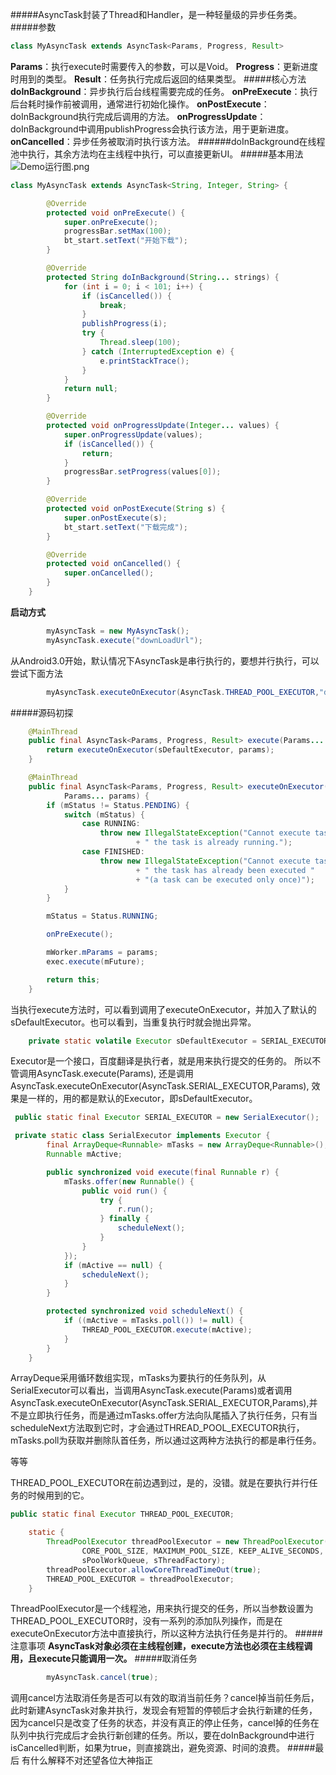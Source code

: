 #####AsyncTask封装了Thread和Handler，是一种轻量级的异步任务类。
#####参数
~~~java
class MyAsyncTask extends AsyncTask<Params, Progress, Result>
~~~
**Params**：执行execute时需要传入的参数，可以是Void。
**Progress**：更新进度时用到的类型。
**Result**：任务执行完成后返回的结果类型。
#####核心方法
**doInBackground**：异步执行后台线程需要完成的任务。
**onPreExecute**：执行后台耗时操作前被调用，通常进行初始化操作。
**onPostExecute**：doInBackground执行完成后调用的方法。
**onProgressUpdate**：doInBackground中调用publishProgress会执行该方法，用于更新进度。
**onCancelled**：异步任务被取消时执行该方法。
######doInBackground在线程池中执行，其余方法均在主线程中执行，可以直接更新UI。
#####基本用法
![Demo运行图.png](http://upload-images.jianshu.io/upload_images/8408735-4b47fee493604a36.png?imageMogr2/auto-orient/strip%7CimageView2/2/w/1240)

~~~java
class MyAsyncTask extends AsyncTask<String, Integer, String> {

        @Override
        protected void onPreExecute() {
            super.onPreExecute();
            progressBar.setMax(100);
            bt_start.setText("开始下载");
        }

        @Override
        protected String doInBackground(String... strings) {
            for (int i = 0; i < 101; i++) {
                if (isCancelled()) {
                    break;
                }
                publishProgress(i);
                try {
                    Thread.sleep(100);
                } catch (InterruptedException e) {
                    e.printStackTrace();
                }
            }
            return null;
        }

        @Override
        protected void onProgressUpdate(Integer... values) {
            super.onProgressUpdate(values);
            if (isCancelled()) {
                return;
            }
            progressBar.setProgress(values[0]);
        }

        @Override
        protected void onPostExecute(String s) {
            super.onPostExecute(s);
            bt_start.setText("下载完成");
        }

        @Override
        protected void onCancelled() {
            super.onCancelled();
        }
    }
~~~
**启动方式**
~~~java
        myAsyncTask = new MyAsyncTask();
        myAsyncTask.execute("downLoadUrl");
~~~
从Android3.0开始，默认情况下AsyncTask是串行执行的，要想并行执行，可以尝试下面方法
~~~java
        myAsyncTask.executeOnExecutor(AsyncTask.THREAD_POOL_EXECUTOR,"downLoadUrl");
~~~
#####源码初探
~~~Java
    @MainThread
    public final AsyncTask<Params, Progress, Result> execute(Params... params) {
        return executeOnExecutor(sDefaultExecutor, params);
    }

    @MainThread
    public final AsyncTask<Params, Progress, Result> executeOnExecutor(Executor exec,
            Params... params) {
        if (mStatus != Status.PENDING) {
            switch (mStatus) {
                case RUNNING:
                    throw new IllegalStateException("Cannot execute task:"
                            + " the task is already running.");
                case FINISHED:
                    throw new IllegalStateException("Cannot execute task:"
                            + " the task has already been executed "
                            + "(a task can be executed only once)");
            }
        }

        mStatus = Status.RUNNING;

        onPreExecute();

        mWorker.mParams = params;
        exec.execute(mFuture);

        return this;
    }
~~~
当执行execute方法时，可以看到调用了executeOnExecutor，并加入了默认的sDefaultExecutor。也可以看到，当重复执行时就会抛出异常。
~~~Java
    private static volatile Executor sDefaultExecutor = SERIAL_EXECUTOR;
~~~
Executor是一个接口，百度翻译是执行者，就是用来执行提交的任务的。
所以不管调用AsyncTask.execute(Params),
还是调用AsyncTask.executeOnExecutor(AsyncTask.SERIAL_EXECUTOR,Params),
效果是一样的，用的都是默认的Executor，即sDefaultExecutor。
~~~Java
 public static final Executor SERIAL_EXECUTOR = new SerialExecutor();

 private static class SerialExecutor implements Executor {
        final ArrayDeque<Runnable> mTasks = new ArrayDeque<Runnable>();
        Runnable mActive;

        public synchronized void execute(final Runnable r) {
            mTasks.offer(new Runnable() {
                public void run() {
                    try {
                        r.run();
                    } finally {
                        scheduleNext();
                    }
                }
            });
            if (mActive == null) {
                scheduleNext();
            }
        }

        protected synchronized void scheduleNext() {
            if ((mActive = mTasks.poll()) != null) {
                THREAD_POOL_EXECUTOR.execute(mActive);
            }
        }
    }
~~~
ArrayDeque采用循环数组实现，mTasks为要执行的任务队列，从SerialExecutor可以看出，当调用AsyncTask.execute(Params)或者调用AsyncTask.executeOnExecutor(AsyncTask.SERIAL_EXECUTOR,Params),并不是立即执行任务，而是通过mTasks.offer方法向队尾插入了执行任务，只有当scheduleNext方法取到它时，才会通过THREAD_POOL_EXECUTOR执行，mTasks.poll为获取并删除队首任务，所以通过这两种方法执行的都是串行任务。

等等

THREAD_POOL_EXECUTOR在前边遇到过，是的，没错。就是在要执行并行任务的时候用到的它。
~~~Java
public static final Executor THREAD_POOL_EXECUTOR;

    static {
        ThreadPoolExecutor threadPoolExecutor = new ThreadPoolExecutor(
                CORE_POOL_SIZE, MAXIMUM_POOL_SIZE, KEEP_ALIVE_SECONDS, TimeUnit.SECONDS,
                sPoolWorkQueue, sThreadFactory);
        threadPoolExecutor.allowCoreThreadTimeOut(true);
        THREAD_POOL_EXECUTOR = threadPoolExecutor;
    }
~~~
ThreadPoolExecutor是一个线程池，用来执行提交的任务，所以当参数设置为THREAD_POOL_EXECUTOR时，没有一系列的添加队列操作，而是在executeOnExecutor方法中直接执行，所以这种方法执行任务是并行的。
#####注意事项
**AsyncTask对象必须在主线程创建，execute方法也必须在主线程调用，且execute只能调用一次。**
#####取消任务
~~~java
        myAsyncTask.cancel(true);
~~~
调用cancel方法取消任务是否可以有效的取消当前任务？cancel掉当前任务后，此时新建AsyncTask对象并执行，发现会有短暂的停顿后才会执行新建的任务，因为cancel只是改变了任务的状态，并没有真正的停止任务，cancel掉的任务在队列中执行完成后才会执行新创建的任务。所以，要在doInBackground中进行isCancelled判断，如果为true，则直接跳出，避免资源、时间的浪费。
#####最后
有什么解释不对还望各位大神指正